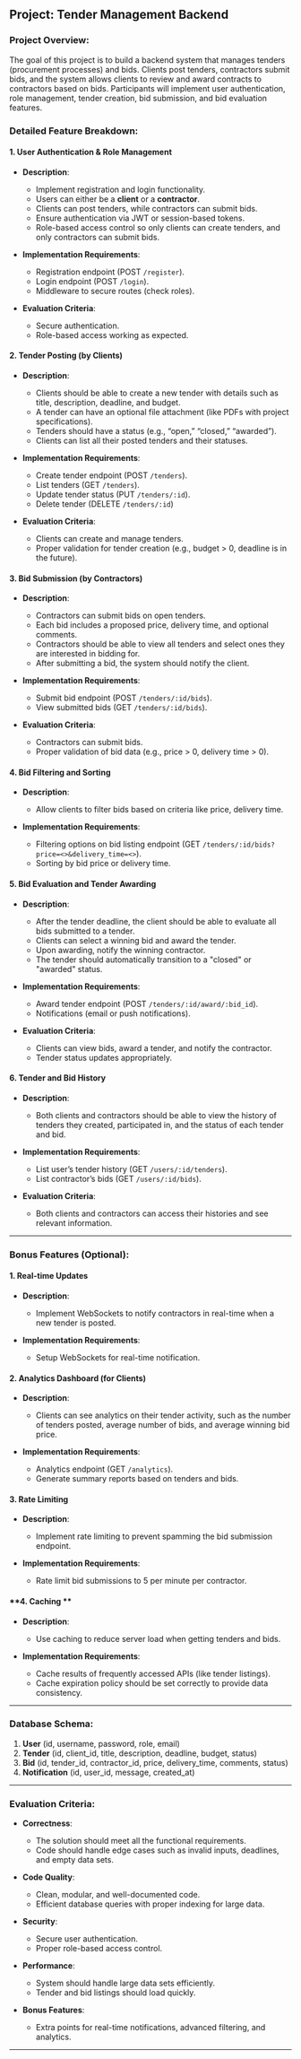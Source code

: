 ## Project: Tender Management Backend

### **Project Overview**:
The goal of this project is to build a backend system that manages tenders (procurement processes) and bids. Clients post tenders, contractors submit bids, and the system allows clients to review and award contracts to contractors based on bids. Participants will implement user authentication, role management, tender creation, bid submission, and bid evaluation features. 

### **Detailed Feature Breakdown**:

#### **1. User Authentication & Role Management**
   - **Description**: 
     - Implement registration and login functionality.
     - Users can either be a **client** or a **contractor**.
     - Clients can post tenders, while contractors can submit bids.
     - Ensure authentication via JWT or session-based tokens.
     - Role-based access control so only clients can create tenders, and only contractors can submit bids.
   
   - **Implementation Requirements**:
     - Registration endpoint (POST `/register`).
     - Login endpoint (POST `/login`).
     - Middleware to secure routes (check roles).
   
   - **Evaluation Criteria**:
     - Secure authentication.
     - Role-based access working as expected.

#### **2. Tender Posting (by Clients)**
   - **Description**: 
     - Clients should be able to create a new tender with details such as title, description, deadline, and budget.
     - A tender can have an optional file attachment (like PDFs with project specifications).
     - Tenders should have a status (e.g., “open,” “closed,” “awarded”).
     - Clients can list all their posted tenders and their statuses.
   
   - **Implementation Requirements**:
     - Create tender endpoint (POST `/tenders`).
     - List tenders (GET `/tenders`).
     - Update tender status (PUT `/tenders/:id`).
     - Delete tender (DELETE `/tenders/:id`)
   
   - **Evaluation Criteria**:
     - Clients can create and manage tenders.
     - Proper validation for tender creation (e.g., budget > 0, deadline is in the future).

#### **3. Bid Submission (by Contractors)**
   - **Description**: 
     - Contractors can submit bids on open tenders.
     - Each bid includes a proposed price, delivery time, and optional comments.
     - Contractors should be able to view all tenders and select ones they are interested in bidding for.
     - After submitting a bid, the system should notify the client.
   
   - **Implementation Requirements**:
     - Submit bid endpoint (POST `/tenders/:id/bids`).
     - View submitted bids (GET `/tenders/:id/bids`).
   
   - **Evaluation Criteria**:
     - Contractors can submit bids.
     - Proper validation of bid data (e.g., price > 0, delivery time > 0).

#### **4. Bid Filtering and Sorting**
   - **Description**: 
     - Allow clients to filter bids based on criteria like price, delivery time.
   
   - **Implementation Requirements**:
     - Filtering options on bid listing endpoint (GET `/tenders/:id/bids?price=<>&delivery_time=<>`).
     - Sorting by bid price or delivery time.

#### **5. Bid Evaluation and Tender Awarding**
   - **Description**: 
     - After the tender deadline, the client should be able to evaluate all bids submitted to a tender.
     - Clients can select a winning bid and award the tender.
     - Upon awarding, notify the winning contractor.
     - The tender should automatically transition to a "closed" or "awarded" status.
   
   - **Implementation Requirements**:
     - Award tender endpoint (POST `/tenders/:id/award/:bid_id`).
     - Notifications (email or push notifications).
   
   - **Evaluation Criteria**:
     - Clients can view bids, award a tender, and notify the contractor.
     - Tender status updates appropriately.

#### **6. Tender and Bid History**
   - **Description**: 
     - Both clients and contractors should be able to view the history of tenders they created, participated in, and the status of each tender and bid.
   
   - **Implementation Requirements**:
     - List user’s tender history (GET `/users/:id/tenders`).
     - List contractor’s bids (GET `/users/:id/bids`).
   
   - **Evaluation Criteria**:
     - Both clients and contractors can access their histories and see relevant information.

---

### **Bonus Features (Optional)**:

#### **1. Real-time Updates**
   - **Description**: 
     - Implement WebSockets to notify contractors in real-time when a new tender is posted.
   
   - **Implementation Requirements**:
     - Setup WebSockets for real-time notification.


#### **2. Analytics Dashboard (for Clients)**
   - **Description**: 
     - Clients can see analytics on their tender activity, such as the number of tenders posted, average number of bids, and average winning bid price.
   
   - **Implementation Requirements**:
     - Analytics endpoint (GET `/analytics`).
     - Generate summary reports based on tenders and bids.

#### **3. Rate Limiting**
   - **Description**: 
     - Implement rate limiting to prevent spamming the bid submission endpoint.
   
   - **Implementation Requirements**:
     - Rate limit bid submissions to 5 per minute per contractor.

#### **4. Caching **
   - **Description**:
     - Use caching to reduce server load when getting tenders and bids.
   
   - **Implementation Requirements**:
     - Cache results of frequently accessed APIs (like tender listings).
     - Cache expiration policy should be set correctly to provide data consistency.
---

### **Database Schema**:
1. **User** (id, username, password, role, email)
2. **Tender** (id, client_id, title, description, deadline, budget, status)
3. **Bid** (id, tender_id, contractor_id, price, delivery_time, comments, status)
4. **Notification** (id, user_id, message, created_at)

---

### **Evaluation Criteria**:
- **Correctness**: 
  - The solution should meet all the functional requirements.
  - Code should handle edge cases such as invalid inputs, deadlines, and empty data sets.

- **Code Quality**: 
  - Clean, modular, and well-documented code.
  - Efficient database queries with proper indexing for large data.

- **Security**: 
  - Secure user authentication.
  - Proper role-based access control.

- **Performance**:
  - System should handle large data sets efficiently.
  - Tender and bid listings should load quickly.

- **Bonus Features**: 
  - Extra points for real-time notifications, advanced filtering, and analytics.

---
